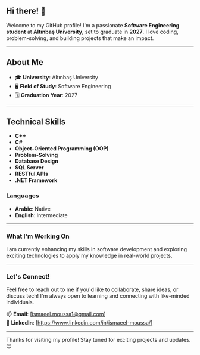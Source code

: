 ## Hi there! 👋

Welcome to my GitHub profile! I'm a passionate **Software Engineering student** at **Altınbaş University**, set to graduate in **2027**. I love coding, problem-solving, and building projects that make an impact. 

---

## About Me

- 🎓 **University**: Altınbaş University  
- 🖥️ **Field of Study**: Software Engineering  
- 🗓️ **Graduation Year**: 2027  

---

## Technical Skills

- **C++**  
- **C#**  
- **Object-Oriented Programming (OOP)**  
- **Problem-Solving**  
- **Database Design**  
- **SQL Server**  
- **RESTful APIs**  
- **.NET Framework**  

### Languages
- **Arabic**: Native  
- **English**: Intermediate  

---

### What I'm Working On
I am currently enhancing my skills in software development and exploring exciting technologies to apply my knowledge in real-world projects.

---

### Let's Connect!
Feel free to reach out to me if you'd like to collaborate, share ideas, or discuss tech! I'm always open to learning and connecting with like-minded individuals.  

📫 **Email**: [ismaeel.moussa1@gmail.com]  
💼 **LinkedIn**: [https://www.linkedin.com/in/ismaeel-moussa/]  

---

Thanks for visiting my profile! Stay tuned for exciting projects and updates. 😊
